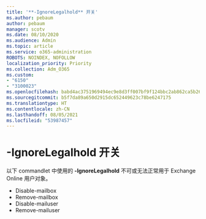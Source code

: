 ```yaml
---
title: '**-IgnoreLegalhold** 开关'
ms.author: pebaum
author: pebaum
manager: scotv
ms.date: 08/10/2020
ms.audience: Admin
ms.topic: article
ms.service: o365-administration
ROBOTS: NOINDEX, NOFOLLOW
localization_priority: Priority
ms.collection: Adm_O365
ms.custom:
- "6150"
- "3100023"
ms.openlocfilehash: babd4ac3751969494ec9e8d3ff007bf9f124bbc2ab862ca5b26ce21cee01c3ef
ms.sourcegitcommit: b5f7da89a650d2915dc652449623c78be6247175
ms.translationtype: HT
ms.contentlocale: zh-CN
ms.lasthandoff: 08/05/2021
ms.locfileid: "53987457"
---
```

# <a name="ignorelegalhold-switch"></a>**-IgnoreLegalhold** 开关

以下 commandlet 中使用的 **-IgnoreLegalhold** 不可或无法正常用于 Exchange Online 用户对象。

- Disable-mailbox
- Remove-mailbox
- Disable-mailuser
- Remove-mailuser